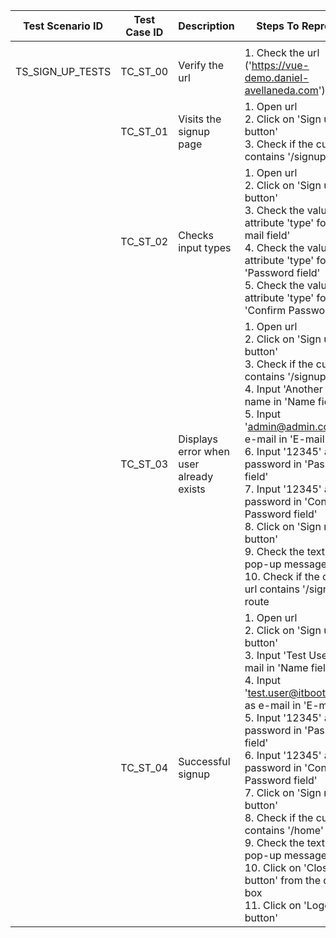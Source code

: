 | Test Scenario ID | Test Case ID | Description                             | Steps To Reproduce                                                                                                                                                                                                                                                                                                                                                                                                                                                                                                | Expected Results                                                                                                                                                                                                                                                         |
| ---------------- | ------------ | --------------------------------------- | ----------------------------------------------------------------------------------------------------------------------------------------------------------------------------------------------------------------------------------------------------------------------------------------------------------------------------------------------------------------------------------------------------------------------------------------------------------------------------------------------------------------- | ------------------------------------------------------------------------------------------------------------------------------------------------------------------------------------------------------------------------------------------------------------------------ |
|  |
| TS_SIGN_UP_TESTS | TC_ST_00     | Verify the url                          | 1\. Check the url ('https://vue-demo.daniel-avellaneda.com')                                                                                                                                                                                                                                                                                                                                                                                                                                                      | [https://vue-demo.daniel-avellaneda.com](https://vue-demo.daniel-avellaneda.com/)                                                                                                                                                                                        |
|                  | TC_ST_01     | Visits the signup page                  | 1\. Open url<br>2\. Click on 'Sign up button'<br>3\. Check if the current url contains '/signup' route<br>                                                                                                                                                                                                                                                                                                                                                                                                        | User will be redirected to the signup page<br>Url will be 'https://vue-demo.daniel-avellaneda.com/signup'                                                                                                                                                                |
|                  | TC_ST_02     | Checks input types                      | 1\. Open url<br>2\. Click on 'Sign up button'<br>3\. Check the value of attribute 'type' for 'E-mail field'<br>4\. Check the value of attribute 'type' for 'Password field'<br>5\. Check the value of attribute 'type' for 'Confirm Password field'                                                                                                                                                                                                                                                               | User will be redirected to the signup page<br>Value of the 'E-mail field' for attribute 'type' will be 'email'<br>Value of the 'Password field' for attribute 'type' will be 'password'<br>Value of the 'Confirm Password field' for attribute 'type' will be 'password' |
|                  | TC_ST_03     | Displays error when user already exists | 1\. Open url<br>2\. Click on 'Sign up button'<br>3\. Check if the current url contains '/signup' route<br>4\. Input 'Another User' as name in 'Name field'<br>5\. Input 'admin@admin.com' as e-mail in 'E-mail field'<br>6\. Input '12345' as password in 'Password field'<br>7\. Input '12345' as password in 'Confirm Password field'<br>8\. Click on 'Sign me up button'<br>9\. Check the text of the pop-up message<br>10\. Check if the current url contains '/signup' route                                 | User will be redirected to the signup page<br>Url will be 'https://vue-demo.daniel-avellaneda.com/signup'<br>User will fail to sign up<br>Text of the pop-up message will be 'E-mail already exists'<br>Url will be 'https://vue-demo.daniel-avellaneda.com/signup' <br> |
|                  | TC_ST_04     | Successful signup                       | 1\. Open url<br>2\. Click on 'Sign up button'<br>3\. Input 'Test User' as e-mail in 'Name field'<br>4\. Input 'test.user@itbootcamp.rs' as e-mail in 'E-mail field'<br>5\. Input '12345' as password in 'Password field'<br>6\. Input '12345' as password in 'Confirm Password field'<br>7\. Click on 'Sign me up button'<br>8\. Check if the current url contains '/home' route<br>9\. Check the text of the pop-up message<br>10\. Click on 'Close button' from the dialog box<br>11\. Click on 'Logout button' | User will be redirected to the signup page<br>User will be successfully signed up<br>Url will be 'https://vue-demo.daniel-avellaneda.com/home'<br>Text of the pop-up message will be 'IMPORTANT: Verify your account'<br>User will be logged out<br>                     |